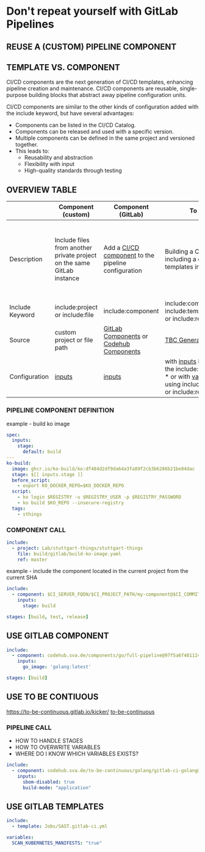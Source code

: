 # Don't repeat yourself with GitLab Pipelines

## REUSE A (CUSTOM) PIPELINE COMPONENT

## TEMPLATE VS. COMPONENT

CI/CD components are the next generation of CI/CD templates, enhancing pipeline creation and maintenance. CI/CD components are reusable, single-purpose building blocks that abstract away pipeline configuration units.

CI/CD components are similar to the other kinds of configuration added with the include keyword, but have several advantages:
* Components can be listed in the CI/CD Catalog.
* Components can be released and used with a specific version.
* Multiple components can be defined in the same project and versioned together.
* This leads to:
  * Reusability and abstraction
  * Flexibility with input
  * High-quality standards through testing

## OVERVIEW TABLE 
|     | Component (custom)         | Component (GitLab) | To Be Continous          | Template |
| --- | -------------------------- | ------------------ | ------------ | -------- |
| Description     | Include files from another private project on the same GitLab instance | Add a [CI/CD component](https://docs.gitlab.com/ee/ci/components/index.html) to the pipeline configuration | Building a CI/CD pipeline by including a couple of GitLab CI templates in the .gitlab-ci.yml file | Instead of building pipelines from scratch, CI/CD templates simplify the process by having parameters already built-in.|
| Include Keyword | include:project or include:file | include:component | include:component or include:template or include:remote | include:template |
| Source          | custom project or file path | [GitLab Components](https://gitlab.com/components) or [Codehub Components](https://codehub.sva.de/components/) | [TBC Generator](https://to-be-continuous.gitlab.io/kicker/) or [TBC Repo](https://codehub.sva.de/to-be-continuous) | [CI-Templates](https://gitlab.com/gitlab-org/gitlab/-/tree/master/lib/gitlab/ci/templates) |
| Configuration   | [inputs](https://docs.gitlab.com/ee/ci/components/index.html#use-a-component) | [inputs](https://docs.gitlab.com/ee/ci/components/index.html#use-a-component) | with [inputs](https://docs.gitlab.com/ee/ci/components/index.html#use-a-component) if using the include:componentbtechnique \* or with [variables](https://docs.gitlab.com/ee/ci/variables/) if using include:template or include:remote | [variables](https://docs.gitlab.com/ee/ci/variables/)                                                                                                                                                                                                                                    |


### PIPELINE COMPONENT DEFINITION

example - build ko image

```yaml
spec:
  inputs:
    stage:
      default: build
---
ko-build:
  image: ghcr.io/ko-build/ko:df484d2df9da64a3fa89f2cb3b6286b21be04dac
  stage: $[[ inputs.stage ]]
  before_script:
    - export KO_DOCKER_REPO=$KO_DOCKER_REPO
  script:
    - ko login $REGISTRY -u $REGISTRY_USER -p $REGISTRY_PASSWORD
    - ko build $KO_REPO --insecure-registry
  tags:
    - sthings
```
### COMPONENT CALL


```yaml
include:
  - project: Lab/stuttgart-things/stuttgart-things
    file: build/gitlab/build-ko-image.yaml
    ref: master
```


example - include the component located in the current project from the current SHA

```yaml
include:
  - component: $CI_SERVER_FQDN/$CI_PROJECT_PATH/my-component@$CI_COMMIT_SHA
    inputs:
      stage: build

stages: [build, test, release]
```


## USE GITLAB COMPONENT

```yaml
include:
  - component: codehub.sva.de/components/go/full-pipeline@97f5a6f4811246faa07892e75a17c4c9f7f9c2e3
    inputs:
      go_image: 'golang:latest'

stages: [build]
```

## USE TO BE CONTIUOUS 

https://to-be-continuous.gitlab.io/kicker/
[to-be-continuous](https://gitlab.com/to-be-continuous)

### PIPELINE CALL

* HOW TO HANDLE STAGES
* HOW TO OVERWRITE VARIABLES
* WHERE DO I KNOW WHICH VARIABLES EXISTS?

```yaml
include:
  - component: codehub.sva.de/to-be-continuous/golang/gitlab-ci-golang@4.10.0 # to be continous
    inputs:
      sbom-disabled: true
      build-mode: "application"
```


## USE GITLAB TEMPLATES

```yaml
include:
  - template: Jobs/SAST.gitlab-ci.yml

variables:
  SCAN_KUBERNETES_MANIFESTS: "true"

```



